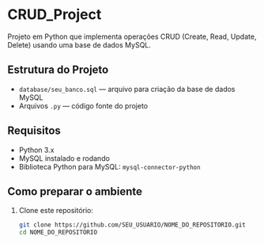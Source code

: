 # CRUD_Project

Projeto em Python que implementa operações CRUD (Create, Read, Update, Delete) usando uma base de dados MySQL.

## Estrutura do Projeto

- `database/seu_banco.sql` — arquivo para criação da base de dados MySQL
- Arquivos `.py` — código fonte do projeto

## Requisitos

- Python 3.x
- MySQL instalado e rodando
- Biblioteca Python para MySQL: `mysql-connector-python`

## Como preparar o ambiente

1. Clone este repositório:

   ```bash
   git clone https://github.com/SEU_USUARIO/NOME_DO_REPOSITORIO.git
   cd NOME_DO_REPOSITORIO
